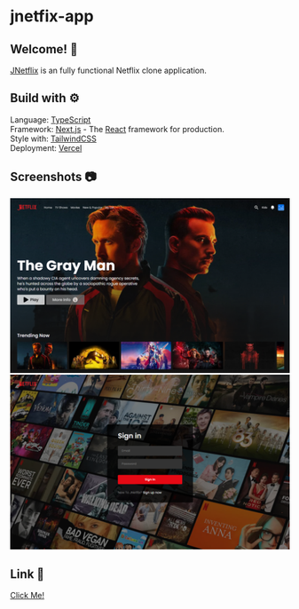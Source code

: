 # jnetfix-app

## Welcome! 👋

[JNetflix](https://jnetflix.vercel.app/) is an fully functional Netflix clone application.

## Build with ⚙️

Language: [TypeScript](https://www.typescriptlang.org/) <br />
Framework: [Next.js](https://nextjs.org/) - The [React](https://reactjs.org/) framework for production. <br />
Style with: [TailwindCSS](https://tailwindcss.com/) <br />
Deployment: [Vercel](https://vercel.com/)

## Screenshots 📷

![Home page](public/images/screenshots/index-page.png)
![Login page](public/images/screenshots/login-page.png)

## Link 🔗

[Click Me!](https://jnetflix.vercel.app/)
